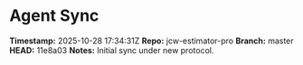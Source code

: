# Agent Sync

**Timestamp:** 2025-10-28 17:34:31Z
**Repo:** jcw-estimator-pro
**Branch:** master
**HEAD:** 11e8a03
**Notes:** Initial sync under new protocol.
